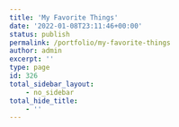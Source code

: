 ```yaml
---
title: 'My Favorite Things'
date: '2022-01-08T23:11:46+00:00'
status: publish
permalink: /portfolio/my-favorite-things
author: admin
excerpt: ''
type: page
id: 326
total_sidebar_layout:
    - no_sidebar
total_hide_title:
    - ''
---
```

<!DOCTYPE html PUBLIC "-//W3C//DTD HTML 4.0 Transitional//EN" "http://www.w3.org/TR/REC-html40/loose.dtd">
<?xml encoding="UTF-8">
